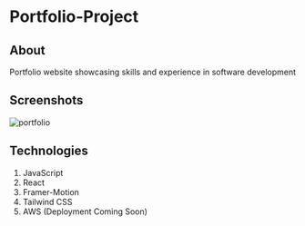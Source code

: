 # Portfolio-Project

## About
Portfolio website showcasing skills and experience in software development

## Screenshots
![portfolio](https://user-images.githubusercontent.com/115055374/232716402-19e86438-4676-490f-90c6-46102122ca8c.jpeg)

## Technologies

1. JavaScript
2. React
3. Framer-Motion
4. Tailwind CSS
5. AWS (Deployment Coming Soon)
